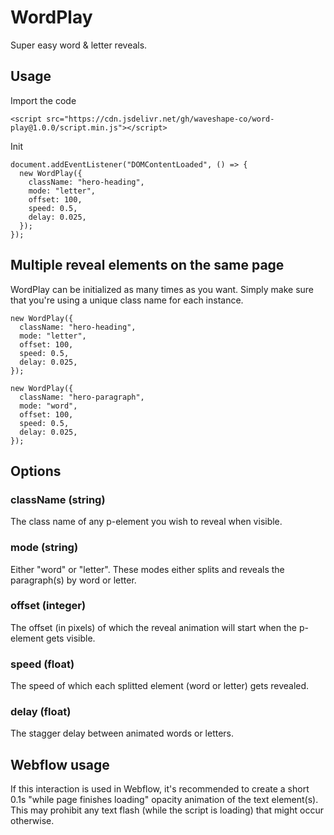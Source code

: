 # WordPlay

Super easy word & letter reveals.

## Usage

Import the code

```
<script src="https://cdn.jsdelivr.net/gh/waveshape-co/word-play@1.0.0/script.min.js"></script>
```

Init

```
document.addEventListener("DOMContentLoaded", () => {
  new WordPlay({
    className: "hero-heading",
    mode: "letter",
    offset: 100,
    speed: 0.5,
    delay: 0.025,
  });
});
```

## Multiple reveal elements on the same page

WordPlay can be initialized as many times as you want. Simply make sure that you're using a unique class name for each instance.

```
new WordPlay({
  className: "hero-heading",
  mode: "letter",
  offset: 100,
  speed: 0.5,
  delay: 0.025,
});

new WordPlay({
  className: "hero-paragraph",
  mode: "word",
  offset: 100,
  speed: 0.5,
  delay: 0.025,
});
```

## Options

### className (string)

The class name of any p-element you wish to reveal when visible.

### mode (string)

Either "word" or "letter". These modes either splits and reveals the paragraph(s) by word or letter.

### offset (integer)

The offset (in pixels) of which the reveal animation will start when the p-element gets visible.

### speed (float)

The speed of which each splitted element (word or letter) gets revealed.

### delay (float)

The stagger delay between animated words or letters.

## Webflow usage

If this interaction is used in Webflow, it's recommended to create a short 0.1s "while page finishes loading" opacity animation of the text element(s). This may prohibit any text flash (while the script is loading) that might occur otherwise.
